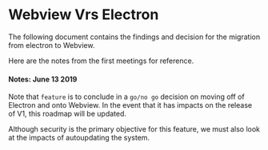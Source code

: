 # Webview Vrs Electron

The following document contains the findings and decision for the migration from electron to Webview.

Here are the notes from the first meetings for reference.

#### Notes: June 13 2019

Note that `feature` is to conclude in a `go/no go` decision on moving off of Electron and onto Webview. In the event that it has impacts on the release of V1, this roadmap will be updated.

Although security is the primary objective for this feature, we must also look at the impacts of autoupdating the system.